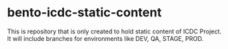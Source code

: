 # bento-icdc-static-content
This is repository that is only created to hold static content of ICDC Project. It will include branches for environments like DEV, QA, STAGE, PROD. 
